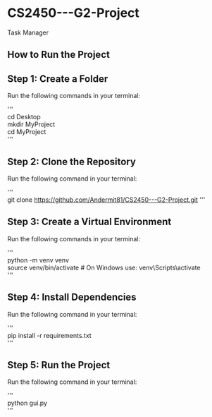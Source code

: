 # CS2450---G2-Project
Task Manager 

## How to Run the Project

## **Step 1: Create a Folder**
Run the following commands in your terminal:

'''    
cd Desktop  
mkdir MyProject  
cd MyProject  
'''   

## **Step 2: Clone the Repository**
Run the following command in your terminal:

'''   
git clone https://github.com/Andermit81/CS2450---G2-Project.git
'''   

## **Step 3: Create a Virtual Environment**
Run the following commands in your terminal:

'''    
python -m venv venv  
source venv/bin/activate  # On Windows use: venv\Scripts\activate  
'''    

## **Step 4: Install Dependencies**
Run the following command in your terminal:

'''   
pip install -r requirements.txt  
'''   

## **Step 5: Run the Project**
Run the following command in your terminal:

'''   
python gui.py  
'''   
